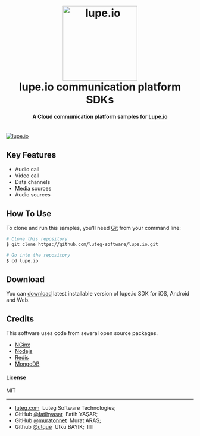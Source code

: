 
<h1 align="center">
  <br>
  <a href="http://www.lupe.io"><img src="http://docs.lupe.io/img/logos/lupe-logo.png" alt="lupe.io" width="200"></a>
  <br>
  lupe.io communication platform SDKs
  <br>
</h1>

<h4 align="center">A Cloud communication platform samples for <a href="http://www.lupe.io" target="_blank">Lupe.io</a></h4>

  <br>
  <a href="http://www.lupe.io"><img src="http://docs.lupe.io/img/connect.png" alt="lupe.io"></a>
  <br>
  

## Key Features

* Audio call
* Video call
* Data channels  
* Media sources
* Audio sources

## How To Use

To clone and run this samples, you'll need [Git](https://git-scm.com) from your command line:

```bash
# Clone this repository
$ git clone https://github.com/luteg-software/lupe.io.git

# Go into the repository
$ cd lupe.io
```


## Download

You can [download](#) latest installable version of lupe.io SDK for iOS, Android and Web.

## Credits

This software uses code from several open source packages.

- [NGinx](https://www.nginx.com)
- [Nodejs](https://nodejs.org/en/)
- [Redis](https://redis.io)
- [MongoDB](https://www.mongodb.com)

#### License

MIT

---

- [luteg.com](https://www.luteg.com) &nbsp;Luteg Software Technologies;&nbsp;
- GitHub [@fatihyasar](https://github.com/fatihyasar) &nbsp;Fatih YAŞAR;&nbsp;
- GitHub [@muratonnet](https://github.com/muratonnet) &nbsp;Murat ARAS;&nbsp;
- Github [@utque](https://github.com/utque) &nbsp;Utku BAYIK;&nbsp;
lllll
